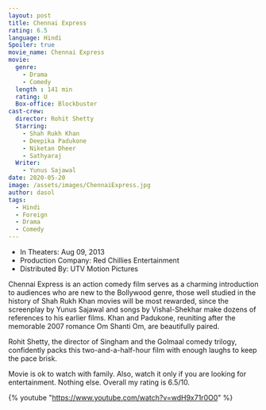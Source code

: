 ```yaml
---
layout: post
title: Chennai Express
rating: 6.5
language: Hindi
Spoiler: true
movie_name: Chennai Express
movie:
  genre: 
    - Drama
    - Comedy
  length : 141 min
  rating: U
  Box-office: Blockbuster
cast-crew:
  director: Rohit Shetty
  Starring: 
    - Shah Rukh Khan
    - Deepika Padukone
    - Niketan Dheer
    - Sathyaraj
  Writer: 
    - Yunus Sajawal
date: 2020-05-20
image: /assets/images/ChennaiExpress.jpg
author: dasol
tags:
  - Hindi
  - Foreign
  - Drama
  - Comedy
---
```

- In Theaters: Aug 09, 2013 
- Production Company: Red Chillies Entertainment
- Distributed By: UTV Motion Pictures

Chennai Express is an action comedy film serves as a charming introduction to audiences who are new to the Bollywood genre, those well studied in the history of Shah Rukh Khan movies will be most rewarded, since the screenplay  by Yunus Sajawal and songs  by Vishal-Shekhar make dozens of references to his earlier films. Khan and Padukone, reuniting after the memorable 2007 romance Om Shanti Om, are beautifully paired. 

Rohit Shetty, the director of Singham and the Golmaal comedy trilogy, confidently packs this two-and-a-half-hour film with enough laughs to keep the pace brisk.

Movie is ok to watch with family. Also, watch it only if you are looking for entertainment. Nothing else. Overall my rating is 6.5/10. 

{% youtube "https://www.youtube.com/watch?v=wdH9x71r0O0" %}